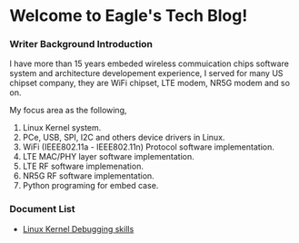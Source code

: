 # Welcome to Eagle's Tech Blog!  
### Writer Background Introduction

I have more than 15 years embeded wireless commuication chips software system and architecture developement experience, I served for many US chipset company, they are WiFi chipset, LTE modem, NR5G modem and so on.



My focus area as the following,

1. Linux Kernel system.
2. PCe, USB, SPI, I2C and others device drivers in Linux.
3. WiFi (IEEE802.11a - IEEE802.11n) Protocol software implementation.
4. LTE MAC/PHY layer software implementation.
5. LTE RF software implemenation.
6. NR5G RF software implementation.
7. Python programing for embed case.



### Document List

- [Linux Kernel Debugging skills](docs/linux_kernel_debugging.md)





